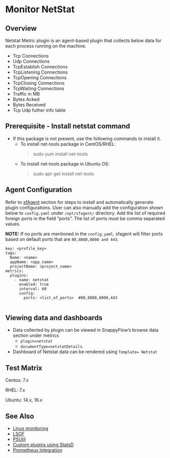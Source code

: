 # Monitor NetStat

## Overview
Netstat Metric plugin is an agent-based plugin that collects below data for each process running on the machine. 
- Tcp Connections
- Udp Connections
- TcpEstablish Connections
- TcpListening Connections
- TcpOpening Connections
- TcpClosing Connections
- TcpWaiting Connections
- Traffic in MB
- Bytes Acked
- Bytes Received
- Tcp Udp futher info table

## Prerequisite - Install netstat command
- If this package is not present, use the following commands to install it.
  - To install net-tools package in CentOS/RHEL:
      > sudo yum install net-tools
  - To install net-tools package in Ubuntu OS:
      > sudo apt-get install net-tools 

## Agent Configuration

Refer to [sfAgent](https://www.odwebp.svc.ms/docs/Quick_Start/getting_started#sfagent) section for steps to install and automatically generate plugin configurations. User can also manually add the configuration shown below to `config.yaml` under `/opt/sfagent/` directory. Add the list of required foreign ports in the field “ports”. The list of ports must be comma separated values.

**NOTE:** If no ports are mentioned in the `config.yaml`, sfagent will filter ports based on default ports that are `80,8080,8000 and 443`.

```
key: <profile_key> 
tags: 
  Name: <name> 
  appName: <app_name> 
  projectName: <project_name> 
metrics: 
  plugins: 
    - name: netstat 
      enabled: true 
      interval: 60
      config:
        ports: <list_of_ports>  #80,8080,8000,443
  
```

## Viewing data and dashboards

- Data collected by plugin can be viewed in SnappyFlow’s browse data section under metrics 
    - `plugin=netstat`
    - `documentType=netstatDetails`.
- Dashboard of Netstat data can be rendered using `Template= Netstat`

## Test Matrix



Centos: 7.x

RHEL: 7.x

Ubuntu: 14.x, 16.x



## See Also
- [Linux monitoring](/docs/selfhosted-turbo/integrations/os/linux/linux_os)
- [LSOF](/docs/selfhosted-turbo/integrations/os/linux/lsof)
- [PSUtil](/docs/selfhosted-turbo/integrations/os/linux/psutil)
- [Custom plugins using StatsD](/docs/selfhosted-turbo/integrations/statsd/custom_monitoring)
- [Prometheus Integration](/docs/selfhosted-turbo/Integrations/kubernetes/prometheus_exporter) 